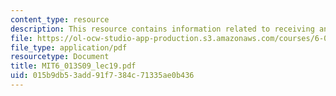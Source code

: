 ```yaml
---
content_type: resource
description: This resource contains information related to receiving antennas.
file: https://ol-ocw-studio-app-production.s3.amazonaws.com/courses/6-013-electromagnetics-and-applications-spring-2009/015b9db53add91f7384c71335ae0b436_MIT6_013S09_lec19.pdf
file_type: application/pdf
resourcetype: Document
title: MIT6_013S09_lec19.pdf
uid: 015b9db5-3add-91f7-384c-71335ae0b436
---
```

